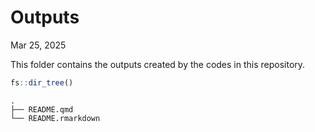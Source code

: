 # Outputs

Mar 25, 2025

This folder contains the outputs created by the codes in this
repository.

``` r
fs::dir_tree()
```

    .
    ├── README.qmd
    └── README.rmarkdown
